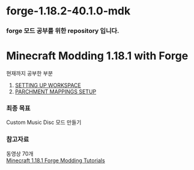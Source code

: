 # forge-1.18.2-40.1.0-mdk

### forge 모드 공부를 위한 repository 입니다.




# Minecraft Modding 1.18.1 with Forge
현재까지 공부한 부분 
1. [SETTING UP WORKSPACE](https://youtu.be/eqY17yWENEI)
2. [PARCHMENT MAPPINGS SETUP](https://youtu.be/x1B5DgyShG4)

### 최종 목표
Custom Music Disc 모드 만들기

### 참고자료
동영상 70개<br>
[Minecraft 1.18.1 Forge Modding Tutorials](https://youtube.com/playlist?list=PLKGarocXCE1Hut51TKKqZKqVZtKLZC48x)
